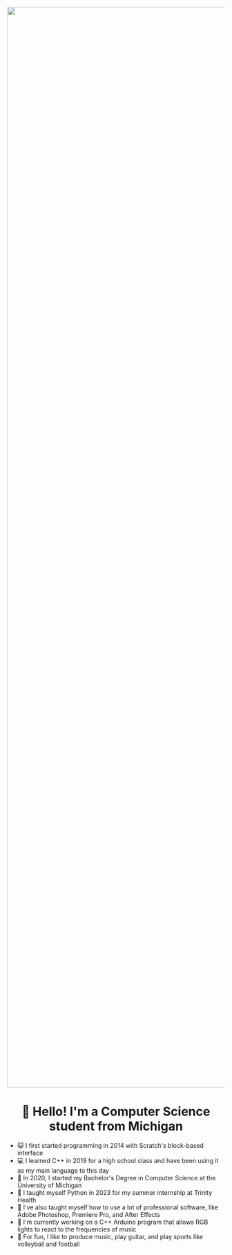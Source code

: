 <p align="center">
  <img src="https://media1.giphy.com/media/v1.Y2lkPTc5MGI3NjExZXh2bzRrZ212ajR0a3ZvZXp6aG4ybDNsZmdyODdxeDV4dTB5ZnlwciZlcD12MV9pbnRlcm5hbF9naWZfYnlfaWQmY3Q9Zw/8WK9SEOaFzLcUrpWxV/giphy.gif" alt="animated" width="2500"/>
</p>
<h1 align="center">👋 Hello! I'm a Computer Science student from Michigan</h1>

- 😺 I first started programming in 2014 with Scratch's block-based interface
- 💻 I learned C++ in 2019 for a high school class and have been using it as my main language to this day
- 📝 In 2020, I started my Bachelor's Degree in Computer Science at the University of Michigan
- 🐍 I taught myself Python in 2023 for my summer internship at Trinity Health
- 🧠 I've also taught myself how to use a lot of professional software, like Adobe Photoshop, Premiere Pro, and After Effects
- 🎵 I'm currently working on a C++ Arduino program that allows RGB lights to react to the frequencies of music
- 🏐 For fun, I like to produce music, play guitar, and play sports like volleyball and football
